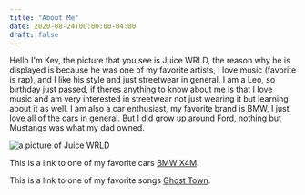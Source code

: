 ```yaml
---
title: "About Me"
date: 2020-08-24T00:00:00-04:00
draft: false
---
```


Hello I'm Kev, the picture that you see is Juice WRLD, the reason why he is displayed is because he was one of my favorite artists, I love music (favorite is rap), and I like his style and just streetwear in general. I am a Leo, so birthday just passed, if theres anything to know about me is that I love music and am very interested in streetwear not just wearing it but learning about it as well. I am also a car enthusiast, my favorite brand is BMW, I just love all of the cars in general. But I did grow up around Ford, nothing but Mustangs was what my dad owned.

![a picture of Juice WRLD](https://luvisrage.netlify.app/juice.jpg)

This is a link to one of my favorite cars [BMW X4M](https://www.bmwusa.com/vehicles/x-models/x4/sports-activity-coupe/overview.html).

This is a link to one of my favorite songs [Ghost Town](https://www.youtube.com/watch?v=UVLSjeY9770).
